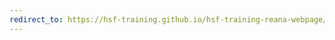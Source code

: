 ```yaml
---
redirect_to: https://hsf-training.github.io/hsf-training-reana-webpage/
---
```

<!-- THIS FILE WAS AUTOMATICALLY GENERATED. 
PLEASE CHANGE _redirects.csv AND THEN RUN _redirection_generator.py -->